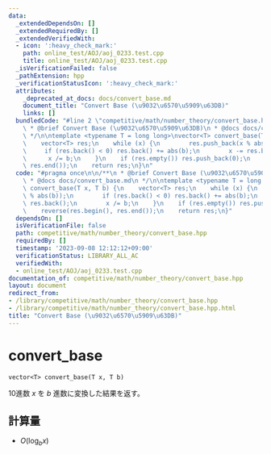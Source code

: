 ```yaml
---
data:
  _extendedDependsOn: []
  _extendedRequiredBy: []
  _extendedVerifiedWith:
  - icon: ':heavy_check_mark:'
    path: online_test/AOJ/aoj_0233.test.cpp
    title: online_test/AOJ/aoj_0233.test.cpp
  _isVerificationFailed: false
  _pathExtension: hpp
  _verificationStatusIcon: ':heavy_check_mark:'
  attributes:
    _deprecated_at_docs: docs/convert_base.md
    document_title: "Convert Base (\u9032\u6570\u5909\u63DB)"
    links: []
  bundledCode: "#line 2 \"competitive/math/number_theory/convert_base.hpp\"\n\n/**\n\
    \ * @brief Convert Base (\u9032\u6570\u5909\u63DB)\n * @docs docs/convert_base.md\n\
    \ */\n\ntemplate <typename T = long long>\nvector<T> convert_base(T x, T b) {\n\
    \    vector<T> res;\n    while (x) {\n        res.push_back(x % abs(b));\n   \
    \     if (res.back() < 0) res.back() += abs(b);\n        x -= res.back();\n  \
    \      x /= b;\n    }\n    if (res.empty()) res.push_back(0);\n    reverse(res.begin(),\
    \ res.end());\n    return res;\n}\n"
  code: "#pragma once\n\n/**\n * @brief Convert Base (\u9032\u6570\u5909\u63DB)\n\
    \ * @docs docs/convert_base.md\n */\n\ntemplate <typename T = long long>\nvector<T>\
    \ convert_base(T x, T b) {\n    vector<T> res;\n    while (x) {\n        res.push_back(x\
    \ % abs(b));\n        if (res.back() < 0) res.back() += abs(b);\n        x -=\
    \ res.back();\n        x /= b;\n    }\n    if (res.empty()) res.push_back(0);\n\
    \    reverse(res.begin(), res.end());\n    return res;\n}"
  dependsOn: []
  isVerificationFile: false
  path: competitive/math/number_theory/convert_base.hpp
  requiredBy: []
  timestamp: '2023-09-08 12:12:12+09:00'
  verificationStatus: LIBRARY_ALL_AC
  verifiedWith:
  - online_test/AOJ/aoj_0233.test.cpp
documentation_of: competitive/math/number_theory/convert_base.hpp
layout: document
redirect_from:
- /library/competitive/math/number_theory/convert_base.hpp
- /library/competitive/math/number_theory/convert_base.hpp.html
title: "Convert Base (\u9032\u6570\u5909\u63DB)"
---
```

# convert_base
```
vector<T> convert_base(T x, T b)
```
10進数 $x$ を $b$ 進数に変換した結果を返す。

## 計算量
- $O(\log_b x)$